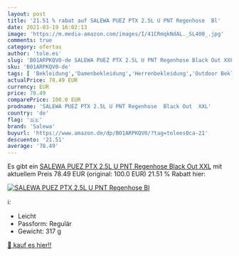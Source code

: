 ```yaml
---
layout: post
title: '21.51 % rabat auf SALEWA PUEZ PTX 2.5L U PNT Regenhose  Bl'
date: 2021-03-19 16:02:13
image: 'https://m.media-amazon.com/images/I/41CRmqkNdAL._SL400_.jpg'
comments: true
category: ofertas
author: 'tole.es'
slug: 'B01ARPKQV0-de SALEWA PUEZ PTX 2.5L U PNT Regenhose Black Out XXL'
sku: 'B01ARPKQV0-de'
tags: [ 'Bekleidung','Damenbekleidung','Herrenbekleidung','Outdoor Bekleidung für Herren','Outdoor-Bekleidung','Regenhosen für Damen','Regenhosen für Herren','Schnee- & Regenbekleidung für Damen','Schnee- & Regenbekleidung für Herren','Sport','Sport & Freizeit','Sport & Outdoor Aktivitäten, Bekleidung & Ausrüstung','salewa', ]
actualPrice: 78.49 EUR
currency: EUR
price: 78.49
comparePrice: 100.0 EUR
prodname: 'SALEWA PUEZ PTX 2.5L U PNT Regenhose  Black Out  XXL'
country: 'de'
flag: '🇩🇪'
brand: 'Salewa'
buyurl: 'https://www.amazon.de/dp/B01ARPKQV0/?tag=tolees0ca-21'
descuento: '21.51'
average: '78.49'
---
```


Es gibt ein [SALEWA PUEZ PTX 2.5L U PNT Regenhose  Black Out  XXL](https://www.amazon.de/dp/B01ARPKQV0/?tag=tolees0ca-21) mit aktuellem Preis 78.49 EUR (original: 100.0 EUR) 21.51 % Rabatt hier:

[![SALEWA PUEZ PTX 2.5L U PNT Regenhose  Bl](https://m.media-amazon.com/images/I/41CRmqkNdAL._SL400_.jpg)](https://www.amazon.de/dp/B01ARPKQV0/?tag=tolees0ca-21)

ℹ️:

- Leicht
- Passform: Regulär
- Gewicht: 317 g

[🛒 kauf es hier!!](https://www.amazon.de/dp/B01ARPKQV0/?tag=tolees0ca-21)
